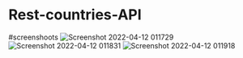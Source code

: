 # Rest-countries-API
#screenshoots
![Screenshot 2022-04-12 011729](https://user-images.githubusercontent.com/83705949/162848733-91a5a7ae-b6ed-45ee-bf59-b723441dacdb.png)
![Screenshot 2022-04-12 011831](https://user-images.githubusercontent.com/83705949/162848739-259d7d90-24ef-49d2-848f-6fcf1bba8eb0.png)
![Screenshot 2022-04-12 011918](https://user-images.githubusercontent.com/83705949/162848741-6f11d119-9013-4e9a-99ee-d95ded7ecb82.png)
